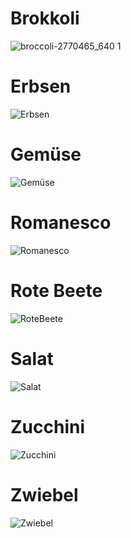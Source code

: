 # Brokkoli
![broccoli-2770465_640 1](https://github.com/ArthurFleck35x/Web-Engineering-1/assets/152798623/81774b9c-c6f5-4561-9b2e-89a5f951df62)
<br/>
# Erbsen
![Erbsen](https://github.com/ArthurFleck35x/Web-Engineering-1/assets/152798623/23190869-1204-4826-8ef1-8f2ae2275fa4)
<br/>
# Gemüse
![Gemüse](https://github.com/ArthurFleck35x/Web-Engineering-1/assets/152798623/58d6ccb6-f798-4971-81d2-40e430332783)
<br/>
# Romanesco
![Romanesco](https://github.com/ArthurFleck35x/Web-Engineering-1/assets/152798623/eef4f955-2e6b-490f-8f4c-0dbfe7c689db)
<br/>
# Rote Beete
![RoteBeete](https://github.com/ArthurFleck35x/Web-Engineering-1/assets/152798623/9a847a45-56aa-4ade-b767-7426bf526cfa)
<br/>
# Salat
![Salat](https://github.com/ArthurFleck35x/Web-Engineering-1/assets/152798623/25cebafc-6e8b-4879-99ee-7b4cd3efbc55)
<br/>
# Zucchini
![Zucchini](https://github.com/ArthurFleck35x/Web-Engineering-1/assets/152798623/d3d06ce2-937b-4b91-921b-8638889b2228)
<br/>
# Zwiebel
![Zwiebel](https://github.com/ArthurFleck35x/Web-Engineering-1/assets/152798623/39b8bf14-f33e-4f99-97fa-d9a2cb579e10)
<br/>
